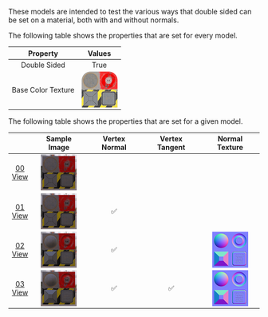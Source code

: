 These models are intended to test the various ways that double sided can be set on a material, both with and without normals.

The following table shows the properties that are set for every model.  

| Property | **Values** |
| :---: | :---: |
| Double Sided | True |
| Base Color Texture | [<img src="Thumbnails/BaseColor_Plane.png" align="middle">](Textures/BaseColor_Plane.png) |

 
The following table shows the properties that are set for a given model.  

|   | Sample Image | Vertex Normal | Vertex Tangent | Normal Texture |
| :---: | :---: | :---: | :---: | :---: |
| [00](Material_Doublesided_00.gltf)<br>[View](https://bghgary.github.io/glTF-Assets-Viewer/?folder=5&model=0) | [<img src="Thumbnails/Material_Doublesided_00.png" align="middle">](SampleImages/Material_Doublesided_00.png) |   |   |   |
| [01](Material_Doublesided_01.gltf)<br>[View](https://bghgary.github.io/glTF-Assets-Viewer/?folder=5&model=1) | [<img src="Thumbnails/Material_Doublesided_01.png" align="middle">](SampleImages/Material_Doublesided_01.png) | :white_check_mark: |   |   |
| [02](Material_Doublesided_02.gltf)<br>[View](https://bghgary.github.io/glTF-Assets-Viewer/?folder=5&model=2) | [<img src="Thumbnails/Material_Doublesided_02.png" align="middle">](SampleImages/Material_Doublesided_02.png) | :white_check_mark: |   | [<img src="Thumbnails/Normal_Plane.png" align="middle">](Textures/Normal_Plane.png) |
| [03](Material_Doublesided_03.gltf)<br>[View](https://bghgary.github.io/glTF-Assets-Viewer/?folder=5&model=3) | [<img src="Thumbnails/Material_Doublesided_03.png" align="middle">](SampleImages/Material_Doublesided_03.png) | :white_check_mark: | :white_check_mark: | [<img src="Thumbnails/Normal_Plane.png" align="middle">](Textures/Normal_Plane.png) |
 
